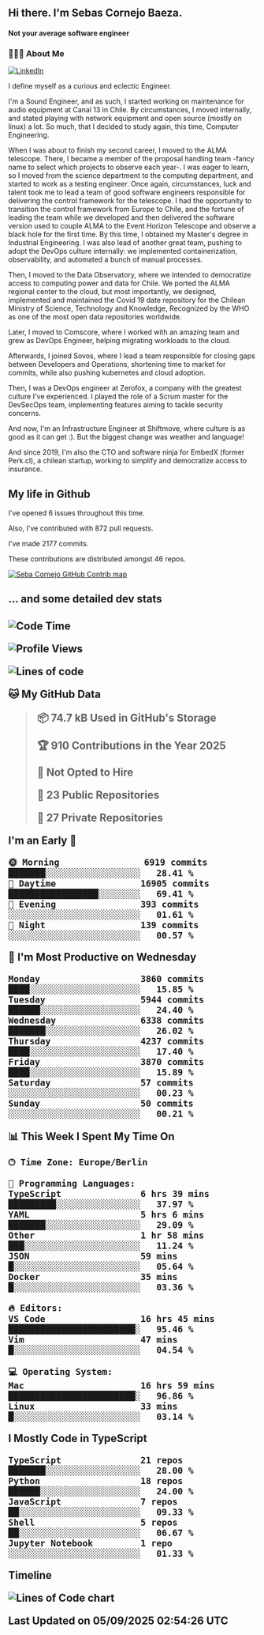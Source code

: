 <h2> Hi there.  I'm Sebas Cornejo Baeza.</h2>
<h4> Not your average software engineer</h4>
<h3> 👨🏻‍💻 About Me </h3>
<a href="http://linkedin.com/in/sebastian-cornejo-baeza/"><img alt="LinkedIn" src="https://img.shields.io/badge/Sebas%20Cornejo%20-informational?style=appveyor&logo=linkedin"></a>


I define myself as a curious and eclectic Engineer.

I'm a Sound Engineer, and as such, I started working on maintenance for audio equipment at Canal 13 in Chile.
By circumstances, I moved internally, and stated playing with network equipment and open source (mostly on linux) 
a lot. So much, that I decided to study again, this time, Computer Engineering.

When I was about to finish my second career, I moved to the ALMA telescope. There, I became a member of the proposal handling team
-fancy name to select which projects to observe each year-. 
I was eager to learn, so I moved from the science department to the computing department, and started to work as 
a testing engineer. Once again, circumstances, luck and talent took me to lead a team of good software engineers 
responsible for delivering the control framework for the telescope. I had the opportunity to transition the control framework from
Europe to Chile, and the fortune of leading the team while we developed and then delivered the software
version used to couple ALMA to the Event Horizon Telescope and observe a black hole for the first time.
By this time, I obtained my Master's degree in Industrial Engineering.
I was also lead of another great team, pushing to adopt the DevOps culture internally: we implemented containerization, observability, and automated a bunch of manual processes.

Then, I moved to the Data Observatory, where we intended to democratize access to computing power
and data for Chile. We ported the ALMA regional center to the cloud, but most importantly, we designed, implemented
and maintained the Covid 19 date repository for the Chilean Ministry of Science, Technology and Knowledge, Recognized by the WHO as one of the most open
data repositories worldwide.

Later, I moved to Comscore, where I worked with an amazing team and grew as DevOps Engineer, helping migrating workloads to the cloud.

Afterwards, I joined Sovos, where I lead a team responsible for closing gaps between Developers and Operations, shortening time to market for commits, while
also pushing kubernetes and cloud adoption.

Then, I was a DevOps engineer at Zerofox, a company with the greatest culture I've experienced. I played the role of a Scrum master for the DevSecOps team,
implementing features aiming to tackle security concerns.

And now, I'm an Infrastructure Engineer at Shiftmove, where culture is as good as it can get :). But the biggest change was weather and language!
 
And since 2019, I'm also the CTO and software ninja for EmbedX (former Perk.cl), a chilean startup, working to simplify and democratize access to insurance.

<h2> My life in Github </h2>

I've opened 6 issues throughout this time.

Also, I've contributed with 872 pull requests.

I've made 2177 commits.

These contributions are distributed amongst 46 repos.

<a href="https://github.com/scornejob/scornejob">
  <picture>
    <source media="(prefers-color-scheme: dark)" srcset="https://raw.githubusercontent.com/scornejob/scornejob/master/profile-3d-contrib/profile-night-green.svg">
    <img alt="Seba Cornejo GitHub Contrib map" src="https://raw.githubusercontent.com/scornejob/scornejob/master/profile-3d-contrib/profile-gitblock.svg">
  </picture>
</a>

<h2>... and some detailed dev stats<h2>

<!--START_SECTION:waka-->
![Code Time](http://img.shields.io/badge/Code%20Time-1%2C306%20hrs%2039%20mins-blue)

![Profile Views](http://img.shields.io/badge/Profile%20Views-0-blue)

![Lines of code](https://img.shields.io/badge/From%20Hello%20World%20I%27ve%20Written-11.4%20million%20lines%20of%20code-blue)

**🐱 My GitHub Data** 

> 📦 74.7 kB Used in GitHub's Storage 
 > 
> 🏆 910 Contributions in the Year 2025
 > 
> 🚫 Not Opted to Hire
 > 
> 📜 23 Public Repositories 
 > 
> 🔑 27 Private Repositories 
 > 
**I'm an Early 🐤** 

```text
🌞 Morning                6919 commits        ███████░░░░░░░░░░░░░░░░░░   28.41 % 
🌆 Daytime                16905 commits       █████████████████░░░░░░░░   69.41 % 
🌃 Evening                393 commits         ░░░░░░░░░░░░░░░░░░░░░░░░░   01.61 % 
🌙 Night                  139 commits         ░░░░░░░░░░░░░░░░░░░░░░░░░   00.57 % 
```
📅 **I'm Most Productive on Wednesday** 

```text
Monday                   3860 commits        ████░░░░░░░░░░░░░░░░░░░░░   15.85 % 
Tuesday                  5944 commits        ██████░░░░░░░░░░░░░░░░░░░   24.40 % 
Wednesday                6338 commits        ███████░░░░░░░░░░░░░░░░░░   26.02 % 
Thursday                 4237 commits        ████░░░░░░░░░░░░░░░░░░░░░   17.40 % 
Friday                   3870 commits        ████░░░░░░░░░░░░░░░░░░░░░   15.89 % 
Saturday                 57 commits          ░░░░░░░░░░░░░░░░░░░░░░░░░   00.23 % 
Sunday                   50 commits          ░░░░░░░░░░░░░░░░░░░░░░░░░   00.21 % 
```


📊 **This Week I Spent My Time On** 

```text
🕑︎ Time Zone: Europe/Berlin

💬 Programming Languages: 
TypeScript               6 hrs 39 mins       █████████░░░░░░░░░░░░░░░░   37.97 % 
YAML                     5 hrs 6 mins        ███████░░░░░░░░░░░░░░░░░░   29.09 % 
Other                    1 hr 58 mins        ███░░░░░░░░░░░░░░░░░░░░░░   11.24 % 
JSON                     59 mins             █░░░░░░░░░░░░░░░░░░░░░░░░   05.64 % 
Docker                   35 mins             █░░░░░░░░░░░░░░░░░░░░░░░░   03.36 % 

🔥 Editors: 
VS Code                  16 hrs 45 mins      ████████████████████████░   95.46 % 
Vim                      47 mins             █░░░░░░░░░░░░░░░░░░░░░░░░   04.54 % 

💻 Operating System: 
Mac                      16 hrs 59 mins      ████████████████████████░   96.86 % 
Linux                    33 mins             █░░░░░░░░░░░░░░░░░░░░░░░░   03.14 % 
```

**I Mostly Code in TypeScript** 

```text
TypeScript               21 repos            ███████░░░░░░░░░░░░░░░░░░   28.00 % 
Python                   18 repos            ██████░░░░░░░░░░░░░░░░░░░   24.00 % 
JavaScript               7 repos             ██░░░░░░░░░░░░░░░░░░░░░░░   09.33 % 
Shell                    5 repos             ██░░░░░░░░░░░░░░░░░░░░░░░   06.67 % 
Jupyter Notebook         1 repo              ░░░░░░░░░░░░░░░░░░░░░░░░░   01.33 % 
```



**Timeline**

![Lines of Code chart](https://raw.githubusercontent.com/scornejob/scornejob/master/assets/bar_graph.png)


 Last Updated on 05/09/2025 02:54:26 UTC
<!--END_SECTION:waka-->
